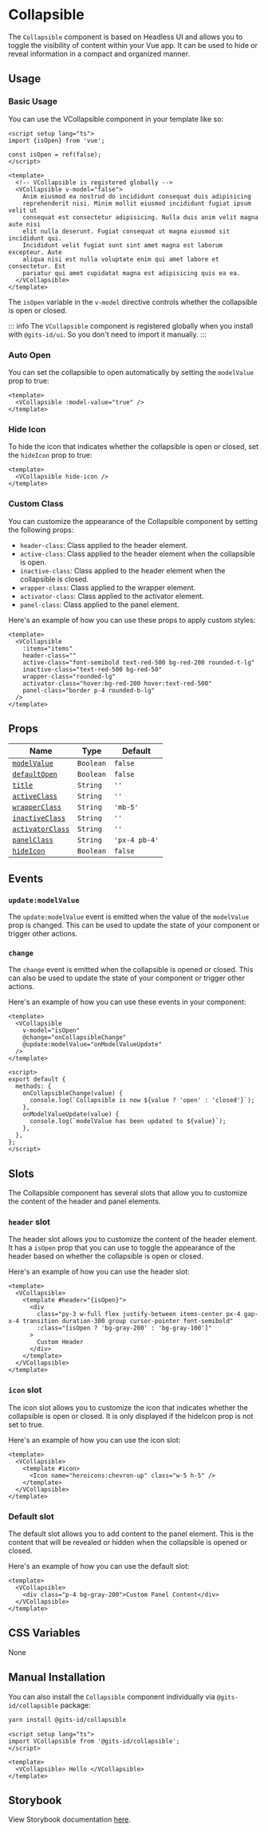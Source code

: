 # Collapsible

The `Collapsible` component is based on Headless UI and allows you to toggle the visibility of content within your Vue app. It can be used to hide or reveal information in a compact and organized manner.

## Usage

### Basic Usage

You can use the VCollapsible component in your template like so:

```vue
<script setup lang="ts">
import {isOpen} from 'vue';

const isOpen = ref(false);
</script>

<template>
  <!-- VCollapsible is registered globally -->
  <VCollapsible v-model="false">
    Anim eiusmod ea nostrud do incididunt consequat duis adipisicing
    reprehenderit nisi. Minim mollit eiusmod incididunt fugiat ipsum velit ut
    consequat est consectetur adipisicing. Nulla duis anim velit magna aute nisi
    elit nulla deserunt. Fugiat consequat ut magna eiusmod sit incididunt qui.
    Incididunt velit fugiat sunt sint amet magna est laborum excepteur. Aute
    aliqua nisi est nulla voluptate enim qui amet labore et consectetur. Est
    pariatur qui amet cupidatat magna est adipisicing quis ea ea.
  </VCollapsible>
</template>
```

<LivePreview src="components-collapsible--default" />

The `isOpen` variable in the `v-model` directive controls whether the collapsible is open or closed.

::: info
The `VCollapsible` component is registered globally when you install with `@gits-id/ui`. So you don't need to import it manually.
:::

### Auto Open

You can set the collapsible to open automatically by setting the `modelValue` prop to true:

```vue
<template>
  <VCollapsible :model-value="true" />
</template>
```

<LivePreview src="components-collapsible--auto-open" />

### Hide Icon

To hide the icon that indicates whether the collapsible is open or closed, set the `hideIcon` prop to true:

```vue
<template>
  <VCollapsible hide-icon />
</template>
```

<LivePreview src="components-collapsible--auto-open" />

### Custom Class

You can customize the appearance of the Collapsible component by setting the following props:

- `header-class`: Class applied to the header element.
- `active-class`: Class applied to the header element when the collapsible is open.
- `inactive-class`: Class applied to the header element when the collapsible is closed.
- `wrapper-class`: Class applied to the wrapper element.
- `activator-class`: Class applied to the activator element.
- `panel-class`: Class applied to the panel element.

Here's an example of how you can use these props to apply custom styles:

```vue
<template>
  <VCollapsible
    :items="items"
    header-class=""
    active-class="font-semibold text-red-500 bg-red-200 rounded-t-lg"
    inactive-class="text-red-500 bg-red-50"
    wrapper-class="rounded-lg"
    activator-class="hover:bg-red-200 hover:text-red-500"
    panel-class="border p-4 rounded-b-lg"
  />
</template>
```

<LivePreview src="components-collapsible--custom-classes" />

## Props

| Name                                | Type      | Default       |
| ----------------------------------- | --------- | ------------- |
| [`modelValue`](#modelValue)         | `Boolean` | `false`       |
| [`defaultOpen`](#defaultOpen)       | `Boolean` | `false`       |
| [`title`](#title)                   | `String`  | `''`          |
| [`activeClass`](#activeClass)       | `String`  | `''`          |
| [`wrapperClass`](#wrapperClass)     | `String`  | `'mb-5'`      |
| [`inactiveClass`](#inactiveClass)   | `String`  | `''`          |
| [`activatorClass`](#activatorClass) | `String`  | `''`          |
| [`panelClass`](#panelClass)         | `String`  | `'px-4 pb-4'` |
| [`hideIcon`](#hideIcon)             | `Boolean` | `false`       |

## Events

### `update:modelValue`

The `update:modelValue` event is emitted when the value of the `modelValue` prop is changed. This can be used to update the state of your component or trigger other actions.

### `change`

The `change` event is emitted when the collapsible is opened or closed. This can also be used to update the state of your component or trigger other actions.

Here's an example of how you can use these events in your component:

```vue
<template>
  <VCollapsible
    v-model="isOpen"
    @change="onCollapsibleChange"
    @update:modelValue="onModelValueUpdate"
  />
</template>

<script>
export default {
  methods: {
    onCollapsibleChange(value) {
      console.log(`Collapsible is now ${value ? 'open' : 'closed'}`);
    },
    onModelValueUpdate(value) {
      console.log(`modelValue has been updated to ${value}`);
    },
  },
};
</script>
```

## Slots

The Collapsible component has several slots that allow you to customize the content of the header and panel elements.

### `header` slot

The header slot allows you to customize the content of the header element. It has a `isOpen` prop that you can use to toggle the appearance of the header based on whether the collapsible is open or closed.

Here's an example of how you can use the header slot:

```vue
<template>
  <VCollapsible>
    <template #header="{isOpen}">
      <div
        class="py-3 w-full flex justify-between items-center px-4 gap-x-4 transition duration-300 group cursor-pointer font-semibold"
        :class="[isOpen ? 'bg-gray-200' : 'bg-gray-100']"
      >
        Custom Header
      </div>
    </template>
  </VCollapsible>
</template>
```

### `icon` slot

The icon slot allows you to customize the icon that indicates whether the collapsible is open or closed. It is only displayed if the hideIcon prop is not set to true.

Here's an example of how you can use the icon slot:

```vue
<template>
  <VCollapsible>
    <template #icon>
      <Icon name="heroicons:chevron-up" class="w-5 h-5" />
    </template>
  </VCollapsible>
</template>
```

### Default slot

The default slot allows you to add content to the panel element. This is the content that will be revealed or hidden when the collapsible is opened or closed.

Here's an example of how you can use the default slot:

```vue
<template>
  <VCollapsible>
    <div class="p-4 bg-gray-200">Custom Panel Content</div>
  </VCollapsible>
</template>
```

## CSS Variables

None

## Manual Installation

You can also install the `Collapsible` component individually via `@gits-id/collapsible` package:

```bash
yarn install @gits-id/collapsible
```

```vue
<script setup lang="ts">
import VCollapsible from '@gits-id/collapsible';
</script>

<template>
  <VCollapsible> Hello </VCollapsible>
</template>
```

## Storybook

View Storybook documentation [here](https://gits-ui.web.app/?path=/story/components-collapsible--default).
